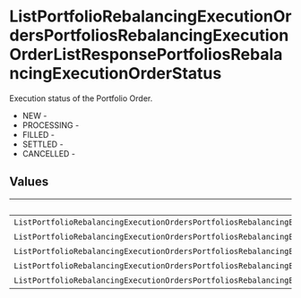 # ListPortfolioRebalancingExecutionOrdersPortfoliosRebalancingExecutionOrderListResponsePortfoliosRebalancingExecutionOrderStatus

Execution status of the Portfolio Order.
* NEW - 
* PROCESSING - 
* FILLED - 
* SETTLED - 
* CANCELLED - 


## Values

| Name                                                                                                                                        | Value                                                                                                                                       |
| ------------------------------------------------------------------------------------------------------------------------------------------- | ------------------------------------------------------------------------------------------------------------------------------------------- |
| `ListPortfolioRebalancingExecutionOrdersPortfoliosRebalancingExecutionOrderListResponsePortfoliosRebalancingExecutionOrderStatusNew`        | NEW                                                                                                                                         |
| `ListPortfolioRebalancingExecutionOrdersPortfoliosRebalancingExecutionOrderListResponsePortfoliosRebalancingExecutionOrderStatusProcessing` | PROCESSING                                                                                                                                  |
| `ListPortfolioRebalancingExecutionOrdersPortfoliosRebalancingExecutionOrderListResponsePortfoliosRebalancingExecutionOrderStatusFilled`     | FILLED                                                                                                                                      |
| `ListPortfolioRebalancingExecutionOrdersPortfoliosRebalancingExecutionOrderListResponsePortfoliosRebalancingExecutionOrderStatusSettled`    | SETTLED                                                                                                                                     |
| `ListPortfolioRebalancingExecutionOrdersPortfoliosRebalancingExecutionOrderListResponsePortfoliosRebalancingExecutionOrderStatusCancelled`  | CANCELLED                                                                                                                                   |